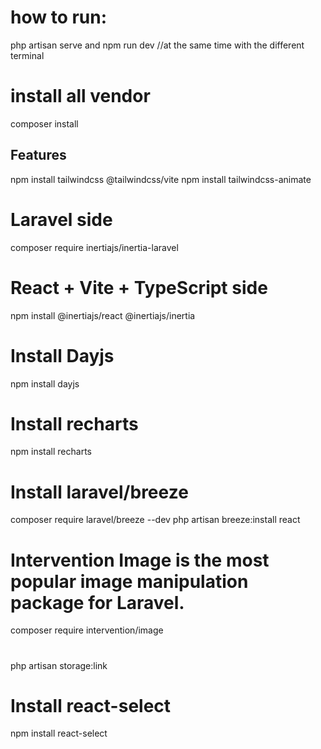 # how to run:
php artisan serve  and  npm run dev
//at the same time with the different terminal

# install all vendor
composer install

## Features

npm install tailwindcss @tailwindcss/vite
npm install tailwindcss-animate

# Laravel side
composer require inertiajs/inertia-laravel

# React + Vite + TypeScript side
npm install @inertiajs/react @inertiajs/inertia

# Install Dayjs
npm install dayjs

# Install recharts
npm install recharts

# Install laravel/breeze
composer require laravel/breeze --dev
php artisan breeze:install react

# Intervention Image is the most popular image manipulation package for Laravel.
composer require intervention/image


#
php artisan storage:link

# Install react-select
npm install react-select
